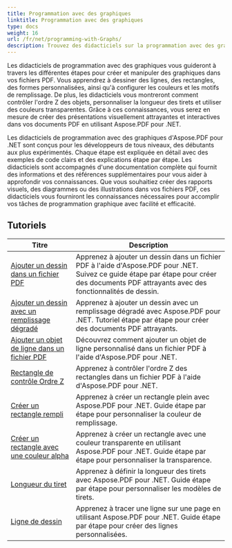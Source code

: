 ```yaml
---
title: Programmation avec des graphiques
linktitle: Programmation avec des graphiques
type: docs
weight: 16
url: /fr/net/programming-with-Graphs/
description: Trouvez des didacticiels sur la programmation avec des graphiques dans Aspose.PDF pour .NET. Découvrez comment créer et personnaliser des graphiques dans vos documents PDF.
---
```

Les didacticiels de programmation avec des graphiques vous guideront à travers les différentes étapes pour créer et manipuler des graphiques dans vos fichiers PDF. Vous apprendrez à dessiner des lignes, des rectangles, des formes personnalisées, ainsi qu'à configurer les couleurs et les motifs de remplissage. De plus, les didacticiels vous montreront comment contrôler l'ordre Z des objets, personnaliser la longueur des tirets et utiliser des couleurs transparentes. Grâce à ces connaissances, vous serez en mesure de créer des présentations visuellement attrayantes et interactives dans vos documents PDF en utilisant Aspose.PDF pour .NET.

Les didacticiels de programmation avec des graphiques d'Aspose.PDF pour .NET sont conçus pour les développeurs de tous niveaux, des débutants aux plus expérimentés. Chaque étape est expliquée en détail avec des exemples de code clairs et des explications étape par étape. Les didacticiels sont accompagnés d'une documentation complète qui fournit des informations et des références supplémentaires pour vous aider à approfondir vos connaissances. Que vous souhaitiez créer des rapports visuels, des diagrammes ou des illustrations dans vos fichiers PDF, ces didacticiels vous fourniront les connaissances nécessaires pour accomplir vos tâches de programmation graphique avec facilité et efficacité.

## Tutoriels
| Titre | Description |
| --- | --- | 
| [Ajouter un dessin dans un fichier PDF](./add-drawing/) | Apprenez à ajouter un dessin dans un fichier PDF à l'aide d'Aspose.PDF pour .NET. Suivez ce guide étape par étape pour créer des documents PDF attrayants avec des fonctionnalités de dessin. |  
| [Ajouter un dessin avec un remplissage dégradé](./add-drawing-with-gradient-fill/) | Apprenez à ajouter un dessin avec un remplissage dégradé avec Aspose.PDF pour .NET. Tutoriel étape par étape pour créer des documents PDF attrayants. |  
| [Ajouter un objet de ligne dans un fichier PDF](./add-line-object/) | Découvrez comment ajouter un objet de ligne personnalisé dans un fichier PDF à l'aide d'Aspose.PDF pour .NET. |  
| [Rectangle de contrôle Ordre Z](./control-rectangle-z-order/) | Apprenez à contrôler l'ordre Z des rectangles dans un fichier PDF à l'aide d'Aspose.PDF pour .NET.  |  
| [Créer un rectangle rempli](./create-filled-rectangle/) | Apprenez à créer un rectangle plein avec Aspose.PDF pour .NET. Guide étape par étape pour personnaliser la couleur de remplissage. |  
| [Créer un rectangle avec une couleur alpha](./create-rectangle-with-alpha-color/) | Apprenez à créer un rectangle avec une couleur transparente en utilisant Aspose.PDF pour .NET. Guide étape par étape pour personnaliser la transparence. |  
| [Longueur du tiret](./dash-length/) | Apprenez à définir la longueur des tirets avec Aspose.PDF pour .NET. Guide étape par étape pour personnaliser les modèles de tirets. |  
| [Ligne de dessin](./drawing-line/) | Apprenez à tracer une ligne sur une page en utilisant Aspose.PDF pour .NET. Guide étape par étape pour créer des lignes personnalisées. |  